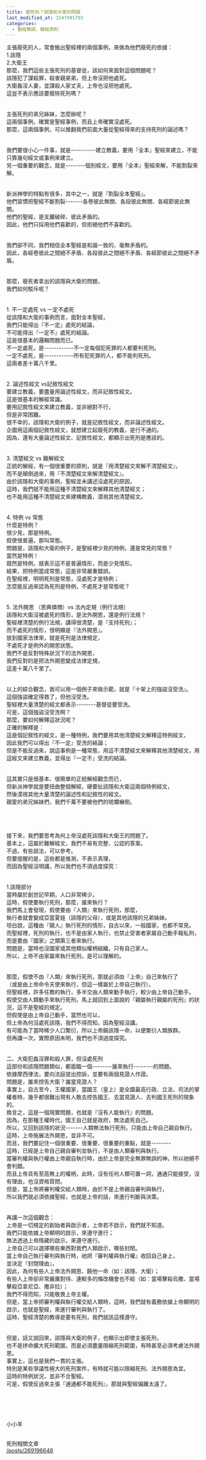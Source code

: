```yaml
---
title: 廢死刑？該隱和大衛的問題
last_modified_at: 1547991703
categories:
  - 聖經無誤、解經原則
---
```


<p>主張廢死的人，常會搬出聖經裡的兩個事例，來做為他們廢死的依據：<br>
1.該隱<br>
2.大衛王<br>
那麼，我們這些主張死刑的基督徒，該如何來面對這個問題呢？<br>
<!--more-->該隱犯了謀殺罪，殺害親弟弟，但上帝沒把他處死。<br>
大衛姦淫人妻，並謀殺人家丈夫，上帝也沒把他處死。<br>
這豈不表示應該要廢除死刑嗎？<br>
<br>
<br>
主張死刑的弟兄姊妹，怎麼辦呢？<br>
這兩個事例，確實是聖經事例，而且上帝確實沒處死。<br>
那麼，這兩個事例，可以推翻我們前面大量從聖經得來的支持死刑的論述嗎？<br>
<br>
<br>
我們要很小心一件事，就是----------建立教義，要用『全本』聖經來建立，不能只靠幾句經文或事例來建立。<br>
另一個重要的觀念，就是--------個別經文，要用『全本』聖經來解，不能割裂來解。<br>
<br>
<br>
新派神學的特點有很多，其中之一，就是『割裂全本聖經』。<br>
他們習慣把聖經不斷割裂-------各卷彼此無關、各段彼此無關、各經節彼此無關。<br>
他們的聖經，是支離破碎、彼此矛盾的。<br>
因此，他們只採用他們喜歡的，但拒絕他們不喜歡的。<br>
<br>
<br>
我們卻不同，我們相信全本聖經是和諧一致的、毫無矛盾的。<br>
因此，各經卷彼此之間絕不矛盾、各段彼此之間絕不矛盾、各經節彼此之間絕不矛盾。<br>
<br>
<br>
那麼，廢死者拿出的該隱與大衛的問題，<br>
我們如何駁斥呢？<br>
<br>
<br>
1. 不一定處死 vs 一定不處死<br>
從該隱和大衛的事例而言，面對全本聖經，<br>
我們只能得出『不一定』處死的結論，<br>
不可能得出『一定不』處死的結論。<br>
這是很基本的邏輯問題而已。<br>
不一定處死，是------------不一定每個犯死罪的人都要判死刑。<br>
一定不處死，是------------所有犯死罪的人，都不能判死刑。<br>
這兩者差十萬八千里。<br>
<br>
<br>
2. 論述性經文 vs記敘性經文<br>
要建立教義，要盡量用論述性經文，而非記敘性經文。<br>
這是很基本的解經常識。<br>
要用記敘性經文來建立教義，並非絕對不行，<br>
但是非常困難。<br>
很不幸的，該隱和大衛的例子，就是記敘性經文，而非論述性經文。<br>
企圖用這兩個記敘性經文，就想建立起廢死的教義，是行不通的。<br>
因為，還有大量論述性經文、記敘性經文，都顯示出死刑是應該的。<br>
<br>
<br>
3. 清楚經文 vs 難解經文<br>
正統的解經，有一個很重要的原則，就是『用清楚經文來解不清楚經文』，<br>
而不是顛倒過來，用『不清楚經文來解清楚經文』。<br>
由於該隱和大衛的事例，聖經並未講述沒處死的原因，<br>
這時，我們就不能用這種不清楚經文來解釋其他清楚經文；<br>
也不能用這種不清楚經文來建構教義，漠視其他清楚經文。<br>
<br>
<br>
4. 特例 vs 常態<br>
什麼是特例？<br>
很少見，那是特例。<br>
假使很普遍，那叫常態。<br>
問題是，該隱和大衛的例子，是聖經裡少見的特例，還是常見的常態？<br>
當然是特例！<br>
既然是特例，就表示這不是普遍情形，而是少見情形。<br>
結果，把特例當成常態，這是非常嚴重錯誤。<br>
在聖經裡，明明死刑是常態，沒處死才是特例；<br>
怎麼能反過來認為死刑是特例，不處死才是常態呢？<br>
<br>
<br>
5. 法外開恩 （恩典憐憫）vs 法內定規（例行法規）<br>
該隱和大衛沒被處死的情形，是法外開恩，還是例行法規？<br>
聖經裡清楚的例行法規，講得很清楚，是『支持死刑』；<br>
而不處死的情形，很明顯是『法外開恩』。<br>
放到國家法律來，就是死刑是法律規定，<br>
不處死才是例外的開恩狀態。<br>
我們不是反對特殊狀況下的法外開恩，<br>
我們反對的是把法外開恩變成法律定規，<br>
這差十萬八千里了。<br>
<br>
<br>
以上的綜合觀念，我可以用一個例子來做示範，就是『十架上的強盜沒受洗』。<br>
這個強盜確定得救了，但他沒受洗。<br>
聖經裡大量清楚的經文都表示--------基督徒要受洗。<br>
可是，這個強盜沒受洗啊？<br>
那麼，要如何解釋這狀況呢？<br>
正確的解釋是：<br>
這是個記敘性的經文，是一種特例，我們要用其他清楚經文解釋這特例經文，<br>
因此我們可以得出『不一定』受洗的結論；<br>
但是不能反過來，說這事例是一種常態，用這不清楚經文來解釋其他清楚經文，用這經文來建立教義，並得出『一定不』受洗的結論。<br>
<br>
<br>
這其實只是很基本、很簡單的正統解經觀念而已，<br>
但新派神學就是要扭曲整個解經，硬要扯該隱和大衛這兩個特例經文，<br>
然後漠視其他大量清楚的論述性和記敘性的經文。<br>
親愛的弟兄姊妹們，我們千萬不要被他們的唬爛嚇倒。<br>
<br>
<br>
<br>
<br>
接下來，我們要思考為何上帝沒處死該隱和大衛王的問題了。<br>
基本上，這屬於難解經文，我們不易有完整、公認的答案。<br>
不過，有些說法，可以參考。<br>
但要提醒的是，這些都是推測，不表示真理，<br>
而因為聖經沒明講，所以我們也不須過度探究：<br>
<br>
<br>
1.該隱部分<br>
當時屬於創世記早期，人口非常稀少。<br>
這時，假使要執行死刑，那麼，誰來執行？<br>
我們馬上會發現，假使要由『人類』來執行死刑，那麼，<br>
執行者就會變成亞當夏娃（該隱的父母），或是其他該隱的兄弟姊妹。<br>
坦白說，這種由『親人』執行死刑的情形，自古以來，一般國家，也都不常見。<br>
而聖經裡，死刑的執行，也不是由家人執行，也禁止受害者家屬自己動手報私刑，<br>
而是要由『國家』之類第三者來執行。<br>
問題是，當時也沒國家或其他類似權柄組織，只有自己家人。<br>
所以，上帝不由家屬來執行死刑，是可以理解的。<br>
<br>
<br>
那麼，假使不由『人類』來執行死刑，那就必須由『上帝』自己來執行了<br>
（或是由上帝命令天使來執行，但這一樣屬於上帝自己執行）。<br>
但聖經裡，許多任務的執行，多半交由人類來動手執行，較少由上帝自己動手。<br>
假使交由人類動手來執行死刑，馬上就回到上面說的『親屬執行親屬的死刑』的狀況，這不是聖經的規定。<br>
但假使是由上帝自己動手，當然也可以，<br>
但上帝為何沒處死該隱，我們不得而知，因為聖經沒講。<br>
有可能為了當時稀少人口繁衍，所以上帝饒該隱一命，以便繁衍人類族群。<br>
但再講一次，實際原因未明，我們也不須過度探究。<br>
<br>
<br>
二、大衛犯姦淫罪和殺人罪，但沒處死刑<br>
這部份和該隱問題類似，都面臨一個--------誰來執行--------的問題。<br>
依據摩西律法，要向法庭提出控訴，並要有兩個見證人作證。<br>
問題是，誰來控告大衛？誰當見證人？<br>
事實上，自古至今，王權國家，當國王（皇上）是全國最高行政、立法、司法的掌權者時，幾乎都很難出現有人敢去控告國王、去當見證人、去判國王死刑的現象的。<br>
換言之，這是一個現實問題，也就是『沒有人能執行』的問題。<br>
因為，在那種王權時代，國王自己就是政府，無法處死自己。<br>
所以，又回到該隱的狀況-------人類無法執行死刑，只能由上帝自己親自執行。<br>
這時，上帝施展法外開恩，並非不可。<br>
而且，我們要記住一個很重要、很重要、很重要的重點，就是--------<br>
這時，已經是上帝自己親自審判並執行，不是由人類審判與執行。<br>
當審判權與執行權由上帝親自執行時，由於上帝是完全無罪無誤的神，所以祂絕不會判錯。<br>
而且上帝具有至高無上的權柄，此時，沒有任何人類可置一詞，通通只能接受，沒有理由，也沒資格質問。<br>
但是，當上帝將審判權交給人類時，由於不是上帝親自審判與執行，<br>
所以我們就必須依據聖經，也就是上帝的話，來進行判斷與決策。<br>
<br>
<br>
再講一次這個觀念：<br>
上帝是一切規定的創始者與啟示者，上帝若不啟示，我們就不知道。<br>
我們只能依據上帝顯明的啟示，來遵守進行；<br>
無法透過上帝隱藏的啟示，來遵守進行。<br>
上帝自己可以選擇哪些東西對我們人類啟示，哪些封閉。<br>
當上帝自己執行審判與執行時，祂把『審判權與執行權』收回自己身上，<br>
並決定『封閉理由』，<br>
因此，為何有些人上帝法外開恩、饒他一命（如：該隱、大衛）；<br>
有些人上帝卻非常嚴厲對待、連較多的悔改機會也不給（如：當場擊殺烏撒、當場擊殺亞拿尼亞、撒非拉）；<br>
我們不得而知，只能敬畏上帝主權。<br>
但是，當上帝把審判權與執行權交給人類時，這時，我們就有義務依據上帝顯明的啟示，也就是聖經，來進行審判與執行了。<br>
這時，聖經清楚的教導是要有死刑，我們就該這樣遵守。<br>
<br>
<br>
但是，話又說回來，該隱與大衛的例子，也顯示出即使主張死刑，<br>
也不是拼命擴大死刑範圍，而是必須盡量限縮死刑範圍，有時甚至必須考慮法外開恩。<br>
事實上，這也是我們一貫的主張。<br>
特別是某些爭議性極大的死刑案件，有時就可能以限縮死刑、法外開恩為宜。<br>
這時的特例狀況，並非不合聖經。<br>
可是，假使反過來主張『通通都不能死刑』，那就與聖經偏離太遠了。<br>
<br>
<br>
<br>
<br>
<br>
小小羊<br>
&nbsp;</p>

<p>死刑相關文章<br>
<a href="/posts/269196648">/posts/269196648</a></p>

